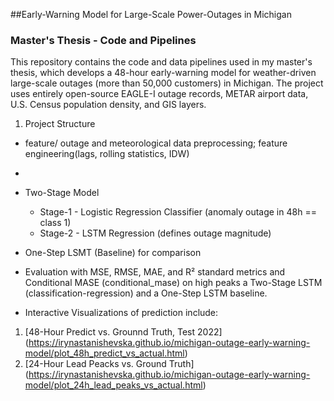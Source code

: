 ##Early-Warning Model for Large-Scale Power-Outages in Michigan 
### Master's Thesis - Code and Pipelines

This repository contains the code and data pipelines used in my master's thesis, which develops a 48-hour early-warning model for weather-driven large-scale outages (more than 50,000 customers) in Michigan. The project uses entirely open-source EAGLE-I outage records, METAR airport data, U.S. Census population density, and GIS layers. 

1. Project Structure

- feature/ outage and meteorological data preprocessing; feature engineering(lags, rolling statistics, IDW)
- 
- Two-Stage Model
    - Stage-1 - Logistic Regression Classifier (anomaly outage in 48h == class 1)
    - Stage-2 - LSTM Regression (defines outage magnitude)
 
- One-Step LSMT (Baseline) for comparison
- Evaluation with  MSE, RMSE, MAE, and R² standard metrics and Conditional MASE (conditional_mase) on high peaks
a Two-Stage LSTM (classification-regression) and a One-Step LSTM baseline. 
- Interactive Visualizations of prediction include: 

1. [48-Hour Predict vs. Grounnd Truth, Test 2022] (https://irynastanishevska.github.io/michigan-outage-early-warning-model/plot_48h_predict_vs_actual.html)
2. [24-Hour Lead Peacks vs. Ground Truth] (https://irynastanishevska.github.io/michigan-outage-early-warning-model/plot_24h_lead_peaks_vs_actual.html)

